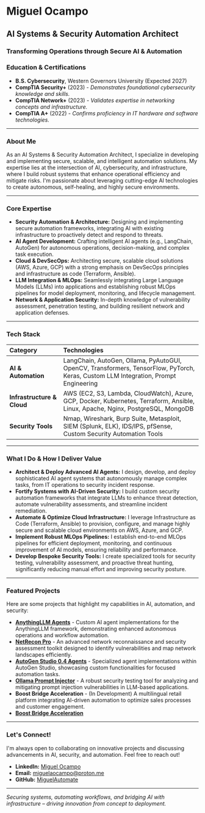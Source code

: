 # Miguel Ocampo

## AI Systems & Security Automation Architect

### **Transforming Operations through Secure AI & Automation**

### **Education & Certifications**

* **B.S. Cybersecurity**, Western Governors University (Expected 2027)
* **CompTIA Security+** (2023) - *Demonstrates foundational cybersecurity knowledge and skills.*
* **CompTIA Network+** (2023) - *Validates expertise in networking concepts and infrastructure.*
* **CompTIA A+** (2022) - *Confirms proficiency in IT hardware and software technologies.*

---

### **About Me**

As an AI Systems & Security Automation Architect, I specialize in developing and implementing secure, scalable, and intelligent automation solutions. My expertise lies at the intersection of AI, cybersecurity, and infrastructure, where I build robust systems that enhance operational efficiency and mitigate risks. I'm passionate about leveraging cutting-edge AI technologies to create autonomous, self-healing, and highly secure environments.

---

### **Core Expertise**

* **Security Automation & Architecture:** Designing and implementing secure automation frameworks, integrating AI with existing infrastructure to proactively detect and respond to threats.
* **AI Agent Development:** Crafting intelligent AI agents (e.g., LangChain, AutoGen) for autonomous operations, decision-making, and complex task execution.
* **Cloud & DevSecOps:** Architecting secure, scalable cloud solutions (AWS, Azure, GCP) with a strong emphasis on DevSecOps principles and infrastructure as code (Terraform, Ansible).
* **LLM Integration & MLOps:** Seamlessly integrating Large Language Models (LLMs) into applications and establishing robust MLOps pipelines for model deployment, monitoring, and lifecycle management.
* **Network & Application Security:** In-depth knowledge of vulnerability assessment, penetration testing, and building resilient network and application defenses.

---

### **Tech Stack**

| Category                   | Technologies                                                         |
| :------------------------- | :------------------------------------------------------------------- |
| **AI & Automation** | LangChain, AutoGen, Ollama, PyAutoGUI, OpenCV, Transformers, TensorFlow, PyTorch, Keras, Custom LLM Integration, Prompt Engineering |
| **Infrastructure & Cloud** | AWS (EC2, S3, Lambda, CloudWatch), Azure, GCP, Docker, Kubernetes, Terraform, Ansible, Linux, Apache, Nginx, PostgreSQL, MongoDB |
| **Security Tools** | Nmap, Wireshark, Burp Suite, Metasploit, SIEM (Splunk, ELK), IDS/IPS, pfSense, Custom Security Automation Tools |

---

### **What I Do & How I Deliver Value**

* **Architect & Deploy Advanced AI Agents:** I design, develop, and deploy sophisticated AI agent systems that autonomously manage complex tasks, from IT operations to security incident response.
* **Fortify Systems with AI-Driven Security:** I build custom security automation frameworks that integrate LLMs to enhance threat detection, automate vulnerability assessments, and streamline incident remediation.
* **Automate & Optimize Cloud Infrastructure:** I leverage Infrastructure as Code (Terraform, Ansible) to provision, configure, and manage highly secure and scalable cloud environments on AWS, Azure, and GCP.
* **Implement Robust MLOps Pipelines:** I establish end-to-end MLOps pipelines for efficient deployment, monitoring, and continuous improvement of AI models, ensuring reliability and performance.
* **Develop Bespoke Security Tools:** I create specialized tools for security testing, vulnerability assessment, and proactive threat hunting, significantly reducing manual effort and improving security posture.

---

### **Featured Projects**

Here are some projects that highlight my capabilities in AI, automation, and security:

* **[AnythingLLM Agents](https://github.com/MiguelAutomate/AnythingLLM-Agents)** - Custom AI agent implementations for the AnythingLLM framework, demonstrating enhanced autonomous operations and workflow automation.
* **[NetRecon Pro](https://github.com/MiguelAutomate/NetRecon-Pro)** - An advanced network reconnaissance and security assessment toolkit designed to identify vulnerabilities and map network landscapes efficiently.
* **[AutoGen Studio 0.4 Agents](https://github.com/MiguelAutomate/AutoGen-Studio-0.4-Agents)** - Specialized agent implementations within AutoGen Studio, showcasing custom functionalities for focused automation tasks.
* **[Ollama Prompt Injector](https://github.com/MiguelAutomate/Ollama-Prompt-Injector)** - A robust security testing tool for analyzing and mitigating prompt injection vulnerabilities in LLM-based applications.
* **Boost Bridge Acceleration** - (In Development) A multilingual retail platform integrating AI-driven automation to optimize sales processes and customer engagement.
* **[Boost Bridge Acceleration](https://github.com/MiguelAutomate/Boost-Bridge-Acceleration)**

---


### **Let's Connect!**

I'm always open to collaborating on innovative projects and discussing advancements in AI, security, and automation. Feel free to reach out!

* **LinkedIn:** [Miguel Ocampo](https://www.linkedin.com/in/miguel-0campo/)
* **Email:** [miguelaocampo@proton.me](mailto:miguelaocampo@proton.me)
* **GitHub:** [MiguelAutomate](https://github.com/MiguelAutomate)

---
*Securing systems, automating workflows, and bridging AI with infrastructure – driving innovation from concept to deployment.*
